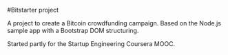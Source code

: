 #Bitstarter project

A project to create a Bitcoin crowdfunding campaign.
Based on the Node.js sample app with a Bootstrap DOM structuring.

Started partly for the Startup Engineering Coursera MOOC.